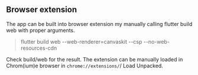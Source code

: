 ## Browser extension

The app can be built into browser extension my manually calling flutter build web with proper arguments.

> flutter build web --web-renderer=canvaskit --csp --no-web-resources-cdn

Check build/web for the result. The extension can be manually loaded in Chrom(ium)e browser in `chrome://extensions/`/ Load Unpacked.